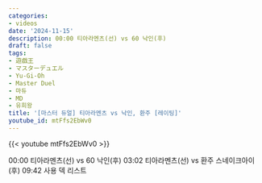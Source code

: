 ```yaml
---
categories:
- videos
date: '2024-11-15'
description: 00:00 티아라멘츠(선) vs 60 낙인(후)
draft: false
tags:
- 遊戯王
- マスターデュエル
- Yu-Gi-Oh
- Master Duel
- 마듀
- MD
- 유희왕
title: '[마스터 듀얼] 티아라멘츠 vs 낙인, 환주 [레이팅]'
youtube_id: mtFfs2EbWv0
---
```



{{< youtube mtFfs2EbWv0 >}}

00:00 티아라멘츠(선) vs 60 낙인(후)
03:02 티아라멘츠(선) vs 환주 스네이크아이(후)
09:42 사용 덱 리스트
